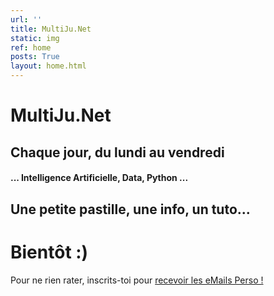 ```yaml
---
url: ''
title: MultiJu.Net
static: img
ref: home
posts: True
layout: home.html
---
```


# MultiJu.Net

## Chaque jour, du lundi au vendredi <br/>
#### ... Intelligence Artificielle, Data, Python ...
## Une petite pastille, une info, un tuto...<br/>

# Bientôt :)

Pour ne rien rater, inscrits-toi pour <a href="{{'page//email.md'|yasifipo}}">recevoir les eMails Perso !</a>

<br/>
<br/>
